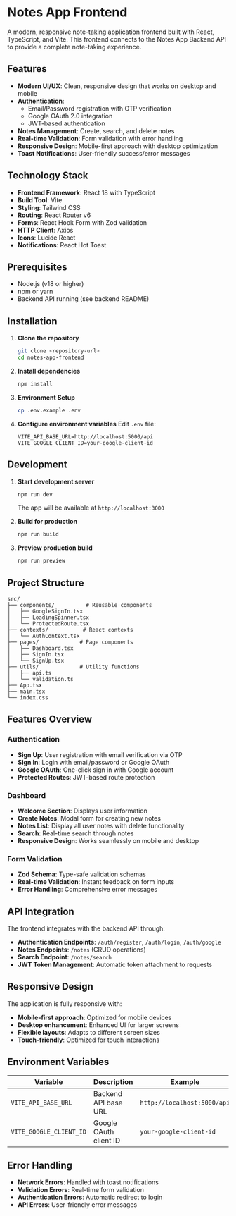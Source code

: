 # Notes App Frontend

A modern, responsive note-taking application frontend built with React, TypeScript, and Vite. This frontend connects to the Notes App Backend API to provide a complete note-taking experience.

## Features

- **Modern UI/UX**: Clean, responsive design that works on desktop and mobile
- **Authentication**: 
  - Email/Password registration with OTP verification
  - Google OAuth 2.0 integration
  - JWT-based authentication
- **Notes Management**: Create, search, and delete notes
- **Real-time Validation**: Form validation with error handling
- **Responsive Design**: Mobile-first approach with desktop optimization
- **Toast Notifications**: User-friendly success/error messages

## Technology Stack

- **Frontend Framework**: React 18 with TypeScript
- **Build Tool**: Vite
- **Styling**: Tailwind CSS
- **Routing**: React Router v6
- **Forms**: React Hook Form with Zod validation
- **HTTP Client**: Axios
- **Icons**: Lucide React
- **Notifications**: React Hot Toast

## Prerequisites

- Node.js (v18 or higher)
- npm or yarn
- Backend API running (see backend README)

## Installation

1. **Clone the repository**
   ```bash
   git clone <repository-url>
   cd notes-app-frontend
   ```

2. **Install dependencies**
   ```bash
   npm install
   ```

3. **Environment Setup**
   ```bash
   cp .env.example .env
   ```

4. **Configure environment variables**
   Edit `.env` file:
   ```env
   VITE_API_BASE_URL=http://localhost:5000/api
   VITE_GOOGLE_CLIENT_ID=your-google-client-id
   ```

## Development

1. **Start development server**
   ```bash
   npm run dev
   ```
   The app will be available at `http://localhost:3000`

2. **Build for production**
   ```bash
   npm run build
   ```

3. **Preview production build**
   ```bash
   npm run preview
   ```

## Project Structure

```
src/
├── components/          # Reusable components
│   ├── GoogleSignIn.tsx
│   ├── LoadingSpinner.tsx
│   └── ProtectedRoute.tsx
├── contexts/           # React contexts
│   └── AuthContext.tsx
├── pages/             # Page components
│   ├── Dashboard.tsx
│   ├── SignIn.tsx
│   └── SignUp.tsx
├── utils/             # Utility functions
│   ├── api.ts
│   └── validation.ts
├── App.tsx
├── main.tsx
└── index.css
```

## Features Overview

### Authentication
- **Sign Up**: User registration with email verification via OTP
- **Sign In**: Login with email/password or Google OAuth
- **Google OAuth**: One-click sign in with Google account
- **Protected Routes**: JWT-based route protection

### Dashboard
- **Welcome Section**: Displays user information
- **Create Notes**: Modal form for creating new notes
- **Notes List**: Display all user notes with delete functionality
- **Search**: Real-time search through notes
- **Responsive Design**: Works seamlessly on mobile and desktop

### Form Validation
- **Zod Schema**: Type-safe validation schemas
- **Real-time Validation**: Instant feedback on form inputs
- **Error Handling**: Comprehensive error messages

## API Integration

The frontend integrates with the backend API through:

- **Authentication Endpoints**: `/auth/register`, `/auth/login`, `/auth/google`
- **Notes Endpoints**: `/notes` (CRUD operations)
- **Search Endpoint**: `/notes/search`
- **JWT Token Management**: Automatic token attachment to requests

## Responsive Design

The application is fully responsive with:
- **Mobile-first approach**: Optimized for mobile devices
- **Desktop enhancement**: Enhanced UI for larger screens
- **Flexible layouts**: Adapts to different screen sizes
- **Touch-friendly**: Optimized for touch interactions

## Environment Variables

| Variable | Description | Example |
|----------|-------------|---------|
| `VITE_API_BASE_URL` | Backend API base URL | `http://localhost:5000/api` |
| `VITE_GOOGLE_CLIENT_ID` | Google OAuth client ID | `your-google-client-id` |

## Error Handling

- **Network Errors**: Handled with toast notifications
- **Validation Errors**: Real-time form validation
- **Authentication Errors**: Automatic redirect to login
- **API Errors**: User-friendly error messages
